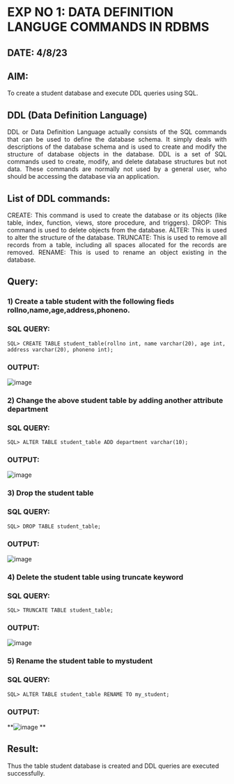 # EXP NO 1: DATA DEFINITION LANGUGE COMMANDS IN RDBMS
## DATE: 4/8/23
## AIM:
To create a student database and execute DDL queries using SQL.

## DDL (Data Definition Language)
<div align="justify">
DDL or Data Definition Language actually consists of the SQL commands that can be used to define the database schema. It simply deals with descriptions of the database schema and is used to create and modify the structure of database objects in the database. DDL is a set of SQL commands used to create, modify, and delete database structures but not data. These commands are normally not used by a general user, who should be accessing the database via an application.
</div>
 
## List of DDL commands: 
<div align="justify">
CREATE: This command is used to create the database or its objects (like table, index, function, views, store procedure, and triggers).
DROP: This command is used to delete objects from the database.
ALTER: This is used to alter the structure of the database.
TRUNCATE: This is used to remove all records from a table, including all spaces allocated for the records are removed.
RENAME: This is used to rename an object existing in the database.
</div>

## Query:
### 1) Create a table student with the following fieds rollno,name,age,address,phoneno.

### SQL QUERY:
```
SQL> CREATE TABLE student_table(rollno int, name varchar(20), age int,
address varchar(20), phoneno int);
```

### OUTPUT:
![image](https://github.com/AJAYASWIN-M/G2_DBMS/assets/118679692/78495314-c42b-4885-bb3e-bb5220678d3e)

### 2) Change the above student table by adding another attribute department

### SQL QUERY: 
```
SQL> ALTER TABLE student_table ADD department varchar(10);
```
### OUTPUT:
![image](https://github.com/AJAYASWIN-M/G2_DBMS/assets/118679692/c760abdb-97f9-4ae9-82e7-670c7a46c159)

### 3) Drop the student table
 
### SQL QUERY: 
```
SQL> DROP TABLE student_table;
```

### OUTPUT:
![image](https://github.com/AJAYASWIN-M/G2_DBMS/assets/118679692/60a5aff1-0a4d-40dd-9039-d6250f972f3e)


### 4) Delete the student table using truncate keyword

### SQL QUERY: 
```
SQL> TRUNCATE TABLE student_table;
```


### OUTPUT:
![image](https://github.com/AJAYASWIN-M/G2_DBMS/assets/118679692/a2504cc7-76cb-4683-b6ae-e76e00cba457)



### 5) Rename the student table to mystudent

### SQL QUERY: 
```
SQL> ALTER TABLE student_table RENAME TO my_student;
```
### OUTPUT:
**![image](https://github.com/AJAYASWIN-M/G2_DBMS/assets/118679692/e5991cc7-e809-4884-819c-ee03d3321f66)
**
## Result:
Thus the table student database is created and DDL queries are executed successfully.
